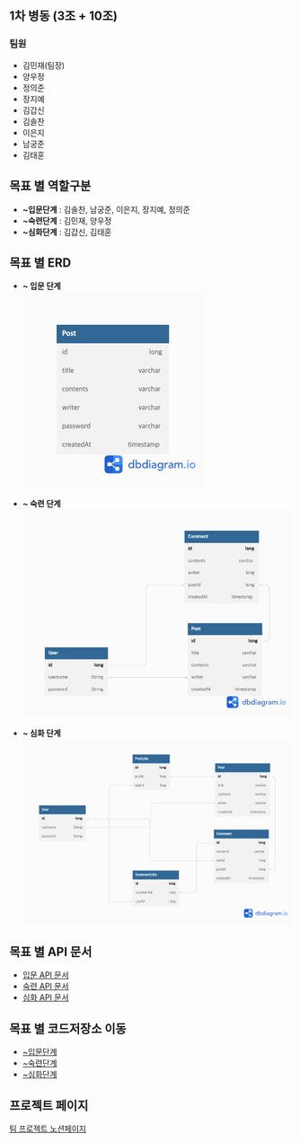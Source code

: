 ## 1차 병동 (3조 + 10조)

### 팀원

- 김민재(팀장)
- 양우정
- 정의준
- 장지예
- 김갑신
- 김솔찬
- 이은지
- 남궁준
- 김태훈

## 목표 별 역할구분

- **~입문단계** : 김솔찬, 남궁준, 이은지, 장지예, 정의준
- **~숙련단계** : 김민재, 양우정
- **~심화단계** : 김갑신, 김태훈

## 목표 별 ERD

- **~ 입문 단계**  
  ![입문단계](/images/1.png)

- **~ 숙련 단계**  
  ![숙련단계](/images/2.png)

- **~ 심화 단계**
  ![심화단계](/images/3.png)

## 목표 별 API 문서

- [입문 API 문서](https://www.notion.so/A-e288b8d3c7404ec8a512c1e02830d7d9#09817433726a47fcb2c3579bc7a9f2be)
- [숙련 API 문서](https://www.notion.so/B-158e465e109f461da449b20c85d69fcd#80a039e2fc7c4dc283a67142ee6bab7c)
- [심화 API 문서](https://www.notion.so/C-b5eb88b6dfc74ba18b82fd1091d78762#a9edf72916c04218950a4a46613fdfce)

## 목표 별 코드저장소 이동

- [~입문단계](https://github.com/euijooning/Spring1st_remake)
- [~숙련단계](https://github.com/mitoconcrete/sparta-mid-project-B)
- [~심화단계](https://github.com/mitoconcrete/sparta-mid-project-C)

## 프로젝트 페이지

[팀 프로젝트 노션페이지](https://fate-balance-e26.notion.site/f4cc79522c8a4eb6b56b2705cc48adae)
